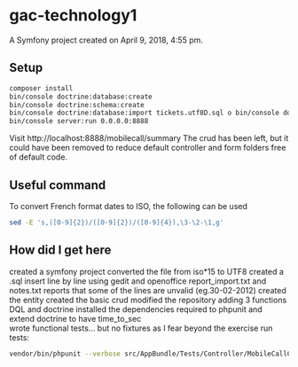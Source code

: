 gac-technology1
===============

A Symfony project created on April 9, 2018, 4:55 pm.

## Setup
```bash
composer install
bin/console doctrine:database:create
bin/console doctrine:schema:create
bin/console doctrine:database:import tickets.utf8D.sql o bin/console doctrine:database:import dump.sql
bin/console server:run 0.0.0.0:8888
``` 

Visit http://localhost:8888/mobilecall/summary
The crud has been left, but it could have been removed to reduce default 
controller and form folders free of default code.

## Useful command

To convert French format dates to ISO, the following can be used
```bash
sed -E 's,([0-9]{2})/([0-9]{2})/([0-9]{4}),\3-\2-\1,g'
```

## How did I get here
created a symfony project
converted the file from iso*15 to UTF8
created a .sql insert line by line using gedit and openoffice
report_import.txt and notes.txt reports that some of the lines are unvalid (eg.30-02-2012)
created the entity
created the basic crud
modified the repository adding 3 functions DQL and doctrine
installed the dependencies required to phpunit and extend doctrine to have time_to_sec   
wrote functional tests... but no fixtures as I fear beyond the exercise
run tests:
```bash
vendor/bin/phpunit --verbose src/AppBundle/Tests/Controller/MobileCallControllerTest.php
```
